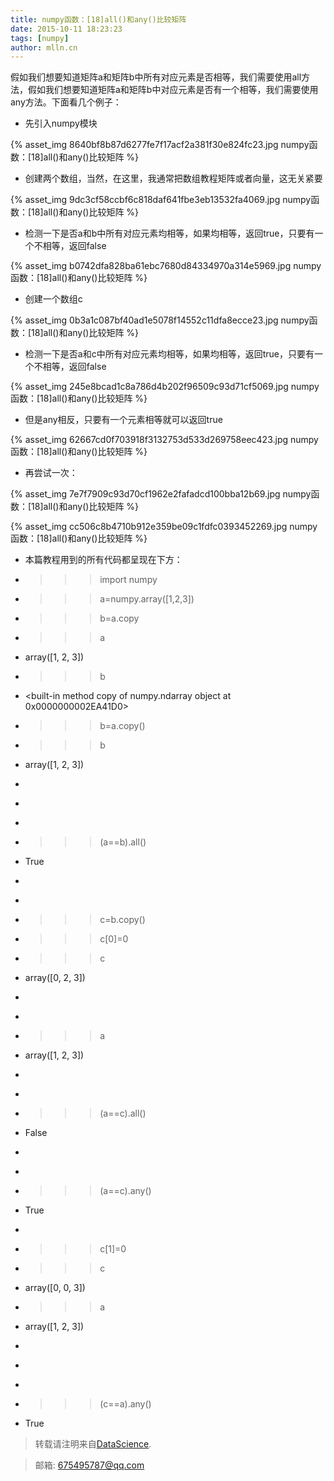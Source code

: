 ```yaml
---
title: numpy函数：[18]all()和any()比较矩阵
date: 2015-10-11 18:23:23
tags: [numpy]
author: mlln.cn
---
```

假如我们想要知道矩阵a和矩阵b中所有对应元素是否相等，我们需要使用all方法，假如我们想要知道矩阵a和矩阵b中对应元素是否有一个相等，我们需要使用any方法。下面看几个例子：

- 先引入numpy模块

{% asset_img 8640bf8b87d6277fe7f17acf2a381f30e824fc23.jpg numpy函数：[18]all()和any()比较矩阵 %}

- 创建两个数组，当然，在这里，我通常把数组教程矩阵或者向量，这无关紧要

{% asset_img 9dc3cf58ccbf6c818daf641fbe3eb13532fa4069.jpg numpy函数：[18]all()和any()比较矩阵 %}

- 检测一下是否a和b中所有对应元素均相等，如果均相等，返回true，只要有一个不相等，返回false

{% asset_img b0742dfa828ba61ebc7680d84334970a314e5969.jpg numpy函数：[18]all()和any()比较矩阵 %}

- 创建一个数组c

{% asset_img 0b3a1c087bf40ad1e5078f14552c11dfa8ecce23.jpg numpy函数：[18]all()和any()比较矩阵 %}

- 检测一下是否a和c中所有对应元素均相等，如果均相等，返回true，只要有一个不相等，返回false

{% asset_img 245e8bcad1c8a786d4b202f96509c93d71cf5069.jpg numpy函数：[18]all()和any()比较矩阵 %}

- 但是any相反，只要有一个元素相等就可以返回true

{% asset_img 62667cd0f703918f3132753d533d269758eec423.jpg numpy函数：[18]all()和any()比较矩阵 %}

- 再尝试一次：

{% asset_img 7e7f7909c93d70cf1962e2fafadcd100bba12b69.jpg numpy函数：[18]all()和any()比较矩阵 %}

{% asset_img cc506c8b4710b912e359be09c1fdfc0393452269.jpg numpy函数：[18]all()和any()比较矩阵 %}

- 本篇教程用到的所有代码都呈现在下方：

- >>> import numpy

- >>> a=numpy.array([1,2,3])

- >>> b=a.copy

- >>> a

- array([1, 2, 3])

- >>> b

- <built-in method copy of numpy.ndarray object at 0x0000000002EA41D0>

- >>> b=a.copy()

- >>> b

- array([1, 2, 3])

- >>> 

- >>> 

- >>> 

- >>> (a==b).all()

- True

- >>> 

- >>> 

- >>> c=b.copy()

- >>> c[0]=0

- >>> c

- array([0, 2, 3])

- >>> 

- >>> 

- >>> a

- array([1, 2, 3])

- >>> 

- >>> 

- >>> (a==c).all()

- False

- >>> 

- >>> 

- >>> (a==c).any()

- True

- >>> 

- >>> c[1]=0

- >>> c

- array([0, 0, 3])

- >>> a

- array([1, 2, 3])

- >>> 

- >>> 

- >>> 

- >>> (c==a).any()

- True

> 转载请注明来自[DataScience](http://mlln.cn).

> 邮箱: 675495787@qq.com 
